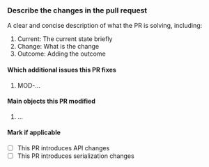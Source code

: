 
### Describe the changes in the pull request

A clear and concise description of what the PR is solving, including:
1. Current: The current state briefly
2. Change: What is the change
3. Outcome: Adding the outcome

#### Which additional issues this PR fixes
1. MOD-...

#### Main objects this PR modified
1. ...

#### Mark if applicable

- [ ] This PR introduces API changes
- [ ] This PR introduces serialization changes
